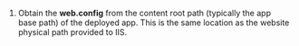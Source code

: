 1. Obtain the **web.config** from the content root path (typically the app base path) of the deployed app. This is the same location as the website physical path provided to IIS.
